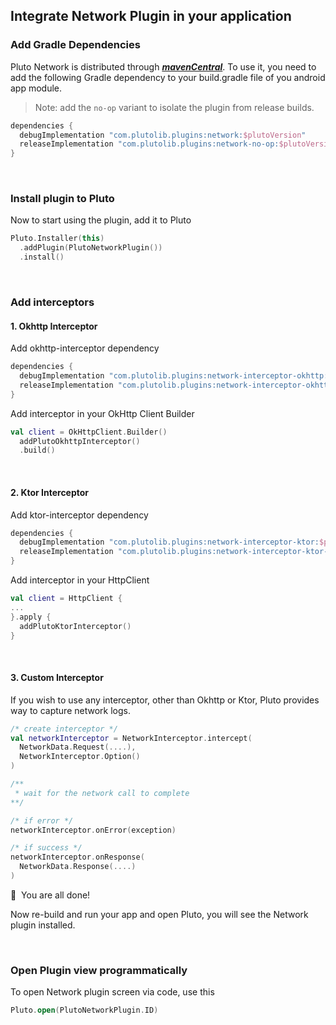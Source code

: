 ## Integrate Network Plugin in your application


### Add Gradle Dependencies
Pluto Network is distributed through [***mavenCentral***](https://central.sonatype.com/artifact/com.plutolib.plugins/network). To use it, you need to add the following Gradle dependency to your build.gradle file of you android app module.

> Note: add the `no-op` variant to isolate the plugin from release builds.
```groovy
dependencies {
  debugImplementation "com.plutolib.plugins:network:$plutoVersion"
  releaseImplementation "com.plutolib.plugins:network-no-op:$plutoVersion"
}
```
<br>

### Install plugin to Pluto

Now to start using the plugin, add it to Pluto
```kotlin
Pluto.Installer(this)
  .addPlugin(PlutoNetworkPlugin())
  .install()
```
<br>

###  Add interceptors

#### 1. Okhttp Interceptor
Add okhttp-interceptor dependency
```groovy
dependencies {
  debugImplementation "com.plutolib.plugins:network-interceptor-okhttp:$plutoVersion"
  releaseImplementation "com.plutolib.plugins:network-interceptor-okhttp-no-op:$plutoVersion"
}
```

Add interceptor in your OkHttp Client Builder
```kotlin
val client = OkHttpClient.Builder()
  addPlutoOkhttpInterceptor()
  .build()
```
<br>

#### 2. Ktor Interceptor
Add ktor-interceptor dependency
```groovy
dependencies {
  debugImplementation "com.plutolib.plugins:network-interceptor-ktor:$plutoVersion"
  releaseImplementation "com.plutolib.plugins:network-interceptor-ktor-no-op:$plutoVersion"
}
```

Add interceptor in your HttpClient
```kotlin
val client = HttpClient {
...
}.apply {
  addPlutoKtorInterceptor()
}
```
<br>

#### 3. Custom Interceptor
If you wish to use any interceptor, other than Okhttp or Ktor, Pluto provides way to capture network logs.
```kotlin
/* create interceptor */
val networkInterceptor = NetworkInterceptor.intercept(
  NetworkData.Request(....),
  NetworkInterceptor.Option()
)

/**
 * wait for the network call to complete
**/

/* if error */
networkInterceptor.onError(exception)

/* if success */
networkInterceptor.onResponse(
  NetworkData.Response(....)
)
```

🎉 &nbsp;You are all done!

Now re-build and run your app and open Pluto, you will see the Network plugin installed.

<br>

### Open Plugin view programmatically
To open Network plugin screen via code, use this
```kotlin
Pluto.open(PlutoNetworkPlugin.ID)
```
<br>
